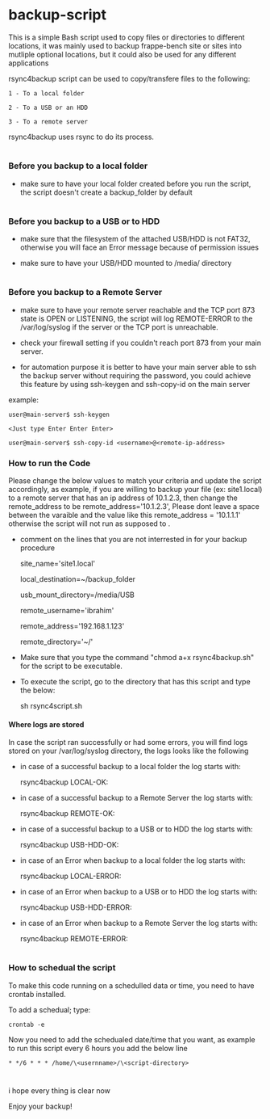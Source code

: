 # backup-script
This is a simple Bash script used to copy files or directories to different locations, it was mainly used to backup frappe-bench site or sites into mutliple optional locations, but it could also be used for any different applications

rsync4backup script can be used to copy/transfere files to the following:

    1 - To a local folder
  
    2 - To a USB or an HDD 

    3 - To a remote server

rsync4backup uses rsync to do its process.
#
### Before you backup to a local folder
- make sure to have your local folder created before you run the script,
the script doesn't create a backup_folder by default
#
### Before you backup to a USB or to HDD
- make sure that the filesystem of the attached USB/HDD is not FAT32, otherwise you will face an Error message because of permission issues

- make sure to have your USB/HDD mounted to /media/ directory
#
### Before you backup to a Remote Server
- make sure to have your remote server reachable and the TCP port 873 state is OPEN or LISTENING, the script will log REMOTE-ERROR to the /var/log/syslog if the server or the TCP port is unreachable.

- check your firewall setting if you couldn't reach port 873 from your main server.

- for automation purpose it is better to have your main server able to ssh the backup server without requiring the password, you could achieve this feature by using ssh-keygen and ssh-copy-id on the main server

example:

    user@main-server$ ssh-keygen 

    <Just type Enter Enter Enter>

    user@main-server$ ssh-copy-id <username>@<remote-ip-address>

### How to run the Code
Please change the below values to match your criteria and update the script accordingly, 
as example, if you are willing to backup your file (ex: site1.local) to a remote server that has an ip address of 10.1.2.3, then change the remote_address to be remote_address='10.1.2.3', Please dont leave a space between the varaible and the value like this remote_address = '10.1.1.1' otherwise the script will not run as supposed to .

- comment on the lines that you are not interrested in for your backup procedure

    site_name='site1.local'

    local_destination=~/backup_folder

    usb_mount_directory=/media/USB

    remote_username='ibrahim'

    remote_address='192.168.1.123'

    remote_directory='~/'

- Make sure that you type the command "chmod a+x rsync4backup.sh" for the script to be executable.

- To execute the script, go to the directory that has this script and type the below:

    sh rsync4script.sh 


#### Where logs are stored
In case the script ran successfully or had some errors, you will find logs stored on your /var/log/syslog directory, the logs looks like the following

- in case of a successful backup to a local folder the log starts with:

    rsync4backup LOCAL-OK:

- in case of a successful backup to a Remote Server the log starts with:

    rsync4backup REMOTE-OK:

- in case of a successful backup to a USB or to HDD the log starts with:

    rsync4backup USB-HDD-OK:

- in case of an Error when backup to a local folder the log starts with:

    rsync4backup LOCAL-ERROR:

- in case of an Error when backup to a USB or to HDD  the log starts with:

    rsync4backup USB-HDD-ERROR:

- in case of an Error when backup to a Remote Server the log starts with:

    rsync4backup REMOTE-ERROR:
#
### How to schedual the script
To make this code running on a schedulled data or time, you need to have crontab installed.

To add a schedual; type:

    crontab -e

Now you need to add the schedualed date/time that you want, as example to run this script every 6 hours you add the below line

    * */6 * * * /home/\<usernname>/\<script-directory>

#
i hope every thing is clear now

Enjoy your backup!




